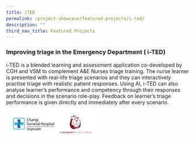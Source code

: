 ```yaml
---
title: iTED
permalink: /project-showcase/featured-projects/i-ted/
description: ""
third_nav_title: Featured Projects
---
```

### Improving triage in the Emergency Department ( i-TED) 

i-TED is a blended learning and assessment application co-developed by CGH and VSM to complement A&amp;E Nurses triage training. The nurse learner is presented with real-life triage scenarios and they can interactively practise triage with realistic patient responses. Using AI, i-TED can also analyse learner’s performance and competency through their responses and decisions in the scenario role-play. Feedback on learner’s triage performance is given directly and immediately after every scenario. 

<img style="width:50%" src="/images/Featured%20Projects/I%20TED/i-ted%20logos.png">